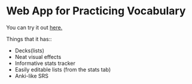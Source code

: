 # Web App for Practicing Vocabulary

You can try it out [here.](https://practicevocab.netlify.app)

Things that it has::
- Decks(lists)
- Neat visual effects
- Informative stats tracker
- Easily editable lists (from the stats tab)
- Anki-like SRS

